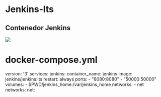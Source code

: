 # Jenkins-lts

## Contenedor Jenkins

<img src="https://upload.wikimedia.org/wikipedia/commons/thumb/e/e3/Jenkins_logo_with_title.svg/1280px-Jenkins_logo_with_title.svg.png">

# docker-compose.yml

version: '3'
services:
  jenkins:
    container_name: jenkins
    image: jenkins/jenkins:lts
    restart: always
    ports:
      - "8080:8080"
      - "50000:50000"
    volumes:
      - $PWD/jenkins_home:/var/jenkins_home
    networks:
      - net
networks:
  net:

